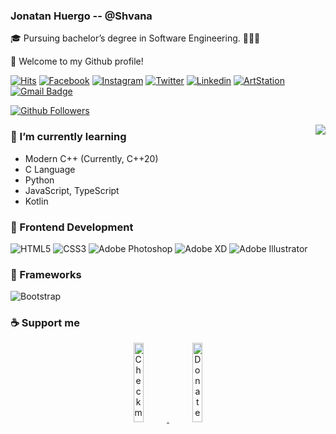 ### Jonatan Huergo -- @Shvana

🎓 Pursuing bachelor’s degree in Software Engineering. 👨🏻‍💻

👋 Welcome to my Github profile!

[![Hits](https://hits.seeyoufarm.com/api/count/incr/badge.svg?url=https%3A%2F%2Fgithub.com%2FutilForever)](https://github.com/Shvana/Shvana)
[![Facebook](https://img.shields.io/badge/-Facebook-blue?style=flat-square&logo=facebook&logoColor=white&link=https://www.facebook.com/Asttaroth95/)](https://www.facebook.com/Asttaroth95/)
[![Instagram](https://img.shields.io/badge/-Instagram-c13584?style=flat-square&logo=instagram&logoColor=white&link=https://www.instagram.com/jonatanhuergo/)](https://www.instagram.com/jonatanhuergo/)
[![Twitter](https://img.shields.io/badge/-Twitter-1877f2?style=flat-square&logo=twitter&logoColor=white&link=https://twitter.com/jonatanH_jp/)](https://twitter.com/jonatanH_jp/)
[![Linkedin](https://img.shields.io/badge/-Linkedin-blue?style=flat-square&logo=Linkedin&logoColor=white&link=https://www.linkedin.com/in/jonatanhuergo/)](https://www.linkedin.com/in/jonatanhuergo/)
[![ArtStation](https://img.shields.io/badge/-ArtStation-0c8ec4?style=flat-square&logo=artstation&logoColor=white&link=https://www.artstation.com/shvana/)](https://www.artstation.com/shvana)
[![Gmail Badge](https://img.shields.io/badge/-Gmail-d14836?style=flat-square&logo=Gmail&logoColor=white&link=mailto:htsunemikuv9@gmail.com)](mailto:htsunemikuv9@gmail.com)

[![Github Followers](https://img.shields.io/github/followers/Shvana?color=06d6a0&label=Github%20Followers&style=for-the-badge)](https://github.com/Shvana?tab=followers)

<img align="right" src="https://github-readme-stats.vercel.app/api/top-langs/?username=Shvana&hide_title=true" />

### 🌱 I’m currently learning
- Modern C++ (Currently, C++20)
- C Language
- Python
- JavaScript, TypeScript
- Kotlin

### 🎴 Frontend Development
![HTML5](https://img.shields.io/badge/-HTML5-%23E44D27?style=flat-square&logo=html5&logoColor=ffffff)
![CSS3](https://img.shields.io/badge/-CSS3-%231572B6?style=flat-square&logo=css3)
![Adobe Photoshop](http://img.shields.io/badge/-Abode%20Photoshop-26C9FF?style=flat-square&logo=adobe-photoshop&logoColor=ffffff)
![Adobe XD](https://img.shields.io/badge/-Abode%20XD-fe61f6?style=flat-square&logo=adobe-xd&logoColor=ffffff)
![Adobe Illustrator](https://img.shields.io/badge/-Abode%20Illustrator-FC8F30?style=flat-square&logo=adobe-illustrator&logoColor=ffffff)

### 🔧 Frameworks
![Bootstrap](https://img.shields.io/badge/-Bootstrap-563D7C?style=flat-square&logo=bootstrap)


### ☕ Support me
<!-- Your support, if you have it 
I created these images, feel free to use them.
-->
<p align="center">
  <a href="https://www.patreon.com/Shvana" target="_blank">
    <img width="18%" alt="Check my Patreon" src="https://raw.githubusercontent.com/onimur/.github/master/.resources/support-patreon.png"/>
  </a>
  <a href="https://www.paypal.com/paypalme/jonatanhuergo" target="_blank">
      <img width="18%" alt="Donate with Paypal" src="https://raw.githubusercontent.com/onimur/.github/master/.resources/support-paypal.png"/>
  </a>
</p>

